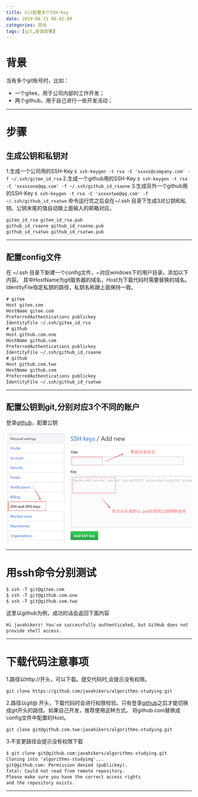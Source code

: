 ```yaml
---
title: Git配置多个SSH-Key
date: 2019-06-15 06:42:09
categories: 其他
tags: [git,安装部署]
---
```


# 背景
当有多个git账号时，比如：
+ 一个gitee，用于公司内部的工作开发；
+ 两个github，用于自己进行一些开发活动；

***
# 步骤
## 生成公钥和私钥对
1.生成一个公司用的SSH-Key
`$ ssh-keygen -t rsa -C 'xxxxx@company.com' -f ~/.ssh/gitee_id_rsa`
2.生成一个github用的SSH-Key
`$ ssh-keygen -t rsa -C 'xxxxxone@qq.com' -f ~/.ssh/github_id_rsaone`
3.生成另外一个github用的SSH-Key
`$ ssh-keygen -t rsa -C 'xxxxxtwo@qq.com' -f ~/.ssh/github_id_rsatwo`
命令运行完之后会在~/.ssh 目录下生成3对公钥和私钥。公钥末尾的值自动跟上面输入的邮箱对应。

    gitee_id_rsa gitee_id_rsa.pub
    github_id_rsaone github_id_rsaone.pub
    github_id_rsatwo github_id_rsatwo.pub

***
## 配置config文件
在 ~/.ssh 目录下新建一个config文件，~对应windows下的用户目录，添加以下内容。
其中HostName为git服务器的域名，Host为下载代码时需要替换的域名。IdentityFile指定私钥的路径，私钥名称跟上面保持一致。

    # gitee
    Host gitee.com
    HostName gitee.com
    PreferredAuthentications publickey
    IdentityFile ~/.ssh/gitee_id_rsa
    # github
    Host github.com.one
    HostName github.com
    PreferredAuthentications publickey
    IdentityFile ~/.ssh/github_id_rsaone
    # github
    Host github.com.two
    HostName github.com
    PreferredAuthentications publickey
    IdentityFile ~/.ssh/github_id_rsatwo

***
## 配置公钥到git,分别对应3个不同的账户
登录[github](https://github.com/ "github的网址")，配置公钥
<div align="center">
<img src="git-is-configured-with-multiple-ssh-keys/01.png" alt="不好啦，图片不见啦~~" title="每天进步一点点"/>
</div>

***
# 用ssh命令分别测试

    $ ssh -T git@gitee.com
    $ ssh -T git@github.com.one
    $ ssh -T git@github.com.two
这里以github为例，成功的话会返回下面内容

    Hi javahikers! You've successfully authenticated, but GitHub does not provide shell access.

***
# 下载代码注意事项
1.路径以http://开头，可以下载。提交代码时,会提示没有权限。

    git clone https://github.com/javahikers/algorithms-studying.git

2.路径以git@ 开头，下载代码时会进行权限校验。只有登录[github](https://github.com/ "github的网址")之后才能切换成git开头的路径。如果自己开发，推荐使用这种方式。
将github.com替换成config文件中配置的Host。

    git clone git@github.com.two:javahikers/algorithms-studying.git

3.不变更路径会提示没有权限下载

    $ git clone git@github.com:javahikers/algorithms-studying.git
    Cloning into 'algorithms-studying'...
    git@github.com: Permission denied (publickey).
    fatal: Could not read from remote repository.
    Please make sure you have the correct access rights
    and the repository exists.

***

